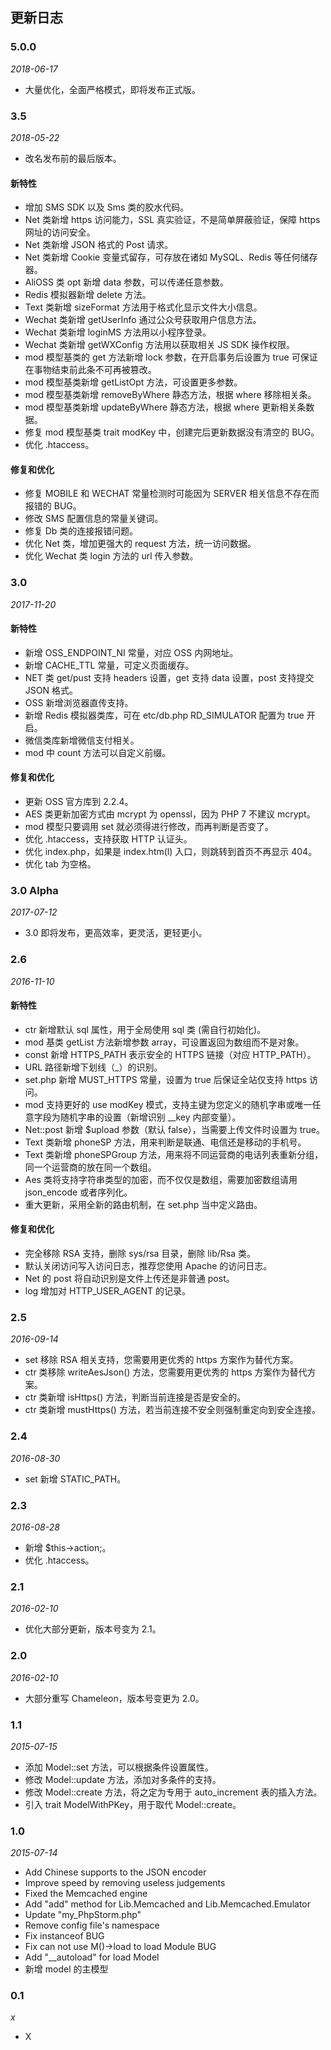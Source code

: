## 更新日志

### 5.0.0

*2018-06-17*

- 大量优化，全面严格模式，即将发布正式版。

### 3.5

*2018-05-22*

- 改名发布前的最后版本。

#### 新特性

- 增加 SMS SDK 以及 Sms 类的胶水代码。
- Net 类新增 https 访问能力，SSL 真实验证，不是简单屏蔽验证，保障 https 网址的访问安全。
- Net 类新增 JSON 格式的 Post 请求。
- Net 类新增 Cookie 变量式留存，可存放在诸如 MySQL、Redis 等任何储存器。
- AliOSS 类 opt 新增 data 参数，可以传递任意参数。
- Redis 模拟器新增 delete 方法。
- Text 类新增 sizeFormat 方法用于格式化显示文件大小信息。
- Wechat 类新增 getUserInfo 通过公众号获取用户信息方法。
- Wechat 类新增 loginMS 方法用以小程序登录。
- Wechat 类新增 getWXConfig 方法用以获取相关 JS SDK 操作权限。
- mod 模型基类的 get 方法新增 lock 参数，在开启事务后设置为 true 可保证在事物结束前此条不可再被篡改。
- mod 模型基类新增 getListOpt 方法，可设置更多参数。
- mod 模型基类新增 removeByWhere 静态方法，根据 where 移除相关条。
- mod 模型基类新增 updateByWhere 静态方法，根据 where 更新相关条数据。
- 修复 mod 模型基类 trait modKey 中，创建完后更新数据没有清空的 BUG。
- 优化 .htaccess。

#### 修复和优化

- 修复 MOBILE 和 WECHAT 常量检测时可能因为 SERVER 相关信息不存在而报错的 BUG。
- 修改 SMS 配置信息的常量关键词。
- 修复 Db 类的连接报错问题。
- 优化 Net 类，增加更强大的 request 方法，统一访问数据。
- 优化 Wechat 类 login 方法的 url 传入参数。

### 3.0

*2017-11-20*

#### 新特性

- 新增 OSS_ENDPOINT_NI 常量，对应 OSS 内网地址。
- 新增 CACHE_TTL 常量，可定义页面缓存。
- NET 类 get/pust 支持 headers 设置，get 支持 data 设置，post 支持提交 JSON 格式。
- OSS 新增浏览器直传支持。
- 新增 Redis 模拟器类库，可在 etc/db.php RD_SIMULATOR 配置为 true 开启。
- 微信类库新增微信支付相关。
- mod 中 count 方法可以自定义前缀。

#### 修复和优化

- 更新 OSS 官方库到 2.2.4。
- AES 类更新加密方式由 mcrypt 为 openssl，因为 PHP 7 不建议 mcrypt。
- mod 模型只要调用 set 就必须得进行修改，而再判断是否变了。
- 优化 .htaccess，支持获取 HTTP 认证头。
- 优化 index.php，如果是 index.htm(l) 入口，则跳转到首页不再显示 404。
- 优化 tab 为空格。

### 3.0 Alpha

*2017-07-12*

- 3.0 即将发布，更高效率，更灵活，更轻更小。

### 2.6

*2016-11-10*

#### 新特性

- ctr 新增默认 sql 属性，用于全局使用 sql 类 (需自行初始化)。
- mod 基类 getList 方法新增参数 array，可设置返回为数组而不是对象。
- const 新增 HTTPS\_PATH 表示安全的 HTTPS 链接（对应 HTTP_PATH）。
- URL 路径新增下划线（\_）的识别。
- set.php 新增 MUST_HTTPS 常量，设置为 true 后保证全站仅支持 https 访问。
- mod 支持更好的 use modKey 模式，支持主键为您定义的随机字串或唯一任意字段为随机字串的设置（新增识别 __key 内部变量）。
- Net::post 新增 $upload 参数（默认 false），当需要上传文件时设置为 true。
- Text 类新增 phoneSP 方法，用来判断是联通、电信还是移动的手机号。
- Text 类新增 phoneSPGroup 方法，用来将不同运营商的电话列表重新分组，同一个运营商的放在同一个数组。
- Aes 类将支持字符串类型的加密，而不仅仅是数组，需要加密数组请用 json_encode 或者序列化。
- 重大更新，采用全新的路由机制，在 set.php 当中定义路由。

#### 修复和优化

- 完全移除 RSA 支持，删除 sys/rsa 目录，删除 lib/Rsa 类。
- 默认关闭访问写入访问日志，推荐您使用 Apache 的访问日志。
- Net 的 post 将自动识别是文件上传还是非普通 post。
- log 增加对 HTTP_USER_AGENT 的记录。

### 2.5

*2016-09-14*

- set 移除 RSA 相关支持，您需要用更优秀的 https 方案作为替代方案。
- ctr 类移除 writeAesJson() 方法，您需要用更优秀的 https 方案作为替代方案。
- ctr 类新增 isHttps() 方法，判断当前连接是否是安全的。
- ctr 类新增 mustHttps() 方法，若当前连接不安全则强制重定向到安全连接。

### 2.4

*2016-08-30*

- set 新增 STATIC_PATH。

### 2.3

*2016-08-28*

- 新增 $this->action;。
- 优化 .htaccess。

### 2.1

*2016-02-10*

- 优化大部分更新，版本号变为 2.1。

### 2.0

*2016-02-10*

- 大部分重写 Chameleon，版本号变更为 2.0。

### 1.1

*2015-07-15*

- 添加 Model::set 方法，可以根据条件设置属性。
- 修改 Model::update 方法，添加对多条件的支持。
- 修改 Model::create 方法，将之定为专用于 auto_increment 表的插入方法。
- 引入 trait ModelWithPKey，用于取代 Model::create。

### 1.0

*2015-07-14*

- Add Chinese supports to the JSON encoder
- Improve speed by removing useless judgements
- Fixed the Memcached engine
- Add "add" method for Lib.Memcached and Lib.Memcached.Emulator
- Update "my_PhpStorm.php"
- Remove config file's namespace
- Fix instanceof BUG
- Fix can not use M()->load to load Module BUG
- Add "__autoload" for load Model
- 新增 model 的主模型

### 0.1

*x*

- X